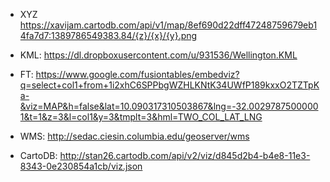 - XYZ
https://xavijam.cartodb.com/api/v1/map/8ef690d22dff47248759679eb14fa7d7:1389786549383.84/{z}/{x}/{y}.png

- KML:
https://dl.dropboxusercontent.com/u/931536/Wellington.KML

- FT:
https://www.google.com/fusiontables/embedviz?q=select+col1+from+1i2xhC6SPPbgWZHLKNtK34UWfP189kxxO2TZTpKa-&viz=MAP&h=false&lat=10.090317310503867&lng=-32.00297875000001&t=1&z=3&l=col1&y=3&tmplt=3&hml=TWO_COL_LAT_LNG

- WMS:
http://sedac.ciesin.columbia.edu/geoserver/wms

- CartoDB:
http://stan26.cartodb.com/api/v2/viz/d845d2b4-b4e8-11e3-8343-0e230854a1cb/viz.json